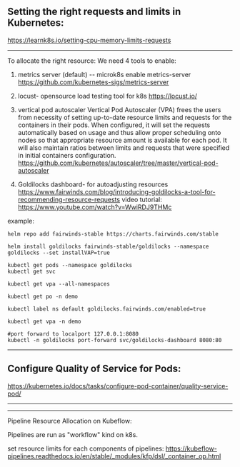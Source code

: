 ## Setting the right requests and limits in Kubernetes:

https://learnk8s.io/setting-cpu-memory-limits-requests

************************************
To allocate the right resource:
We need 4 tools to enable:
1. metrics server (default) -- microk8s enable metrics-server
https://github.com/kubernetes-sigs/metrics-server

2. locust- opensource load testing tool for k8s
https://locust.io/

3. vertical pod autoscaler
Vertical Pod Autoscaler (VPA) frees the users from necessity of setting up-to-date resource limits and requests for the containers in their pods. 
When configured, it will set the requests automatically based on usage and thus allow proper scheduling onto nodes so that appropriate resource amount is available for each pod.
It will also maintain ratios between limits and requests that were specified in initial containers configuration.
https://github.com/kubernetes/autoscaler/tree/master/vertical-pod-autoscaler

4. Goldilocks dashboard- for autoadjusting resources
https://www.fairwinds.com/blog/introducing-goldilocks-a-tool-for-recommending-resource-requests
video tutorial:
https://www.youtube.com/watch?v=WwiRDJ9THMc

example:
```
helm repo add fairwinds-stable https://charts.fairwinds.com/stable

helm install goldilocks fairwinds-stable/goldilocks --namespace goldilocks --set installVAP=true

kubectl get pods --namespace goldilocks
kubectl get svc

kubectl get vpa --all-namespaces

kubectl get po -n demo

kubectl label ns default goldilocks.fairwinds.com/enabled=true

kubectl get vpa -n demo

#port forward to localport 127.0.0.1:8080
kubectl -n goldilocks port-forward svc/goldilocks-dashboard 8080:80

```


****************************************
## Configure Quality of Service for Pods:
https://kubernetes.io/docs/tasks/configure-pod-container/quality-service-pod/

*************************************
************************************
Pipeline Resource Allocation on Kubeflow:

Pipelines are run as "workflow" kind on k8s.

set resource limits for each components of pipelines:
https://kubeflow-pipelines.readthedocs.io/en/stable/_modules/kfp/dsl/_container_op.html

